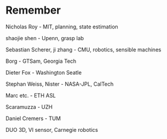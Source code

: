 # Remember

Nicholas Roy - MIT, planning, state estimation

shaojie shen - Upenn, grasp lab

Sebastian Scherer, ji zhang - CMU, robotics, sensible machines

Borg - GTSam, Georgia Tech

Dieter Fox - Washington Seatle

Stephan Weiss, Nister - NASA-JPL, CalTech

Marc etc. - ETH ASL

Scaramuzza -  UZH

Daniel Cremers - TUM

DUO 3D, VI sensor, Carnegie robotics

